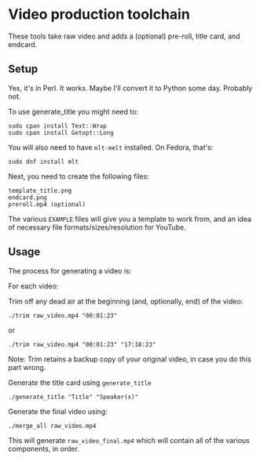 # Video production toolchain

These tools take raw video and adds a (optional) pre-roll, title card, and endcard.

## Setup

Yes, it's in Perl. It works. Maybe I'll convert it to Python some day.
Probably not.

To use generate_title you might need to:

    sudo cpan install Text::Wrap
    sudo cpan install Getopt::Long

You will also need to have `mlt-melt` installed. On Fedora, that's:

    sudo dnf install mlt

Next, you need to create the following files:

    template_title.png
    endcard.png
    preroll.mp4 (optional)

The various `EXAMPLE` files will give you a template to work from, and
an idea of necessary file formats/sizes/resolution for YouTube.

## Usage

The process for generating a video is:

For each video:

Trim off any dead air at the beginning (and, optionally, end) of the video:

    ./trim raw_video.mp4 "00:01:23"

or

    ./trim raw_video.mp4 "00:01:23" "17:18:23"

Note: Trim retains a backup copy of your original video, in case you do
this part wrong.

Generate the title card using `generate_title`

    ./generate_title "Title" "Speaker(s)"

Generate the final video using:

    ./merge_all raw_video.mp4

This will generate `raw_video_final.mp4` which will contain all of the
various components, in order.

